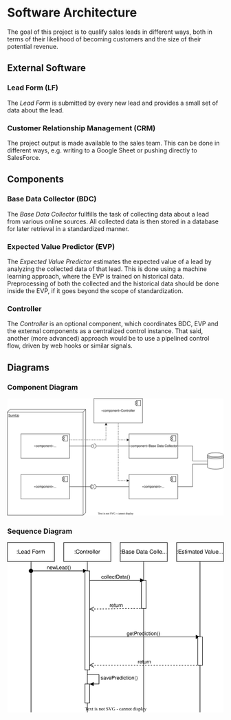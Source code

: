 # Software Architecture
The goal of this project is to qualify sales leads in different ways, both in terms of
their likelihood of becoming customers and the size of their potential revenue.


## External Software

### Lead Form (LF)
The _Lead Form_ is submitted by every new lead and provides a small set of data about the lead.

### Customer Relationship Management (CRM)
The project output is made available to the sales team.
This can be done in different ways, e.g. writing to a Google Sheet or pushing directly to SalesForce.


## Components

### Base Data Collector (BDC)
The _Base Data Collector_ fullfills the task of collecting data about a lead from various online sources.
All collected data is then stored in a database for later retrieval in a standardized manner.

### Expected Value Predictor (EVP)
The _Expected Value Predictor_ estimates the expected value of a lead by analyzing the collected data of that lead.
This is done using a machine learning approach, where the EVP is trained on historical data.
Preprocessing of both the collected and the historical data should be done inside the EVP,
if it goes beyond the scope of standardization.

### Controller
The _Controller_ is an optional component, which coordinates BDC, EVP and the external components as a centralized control instance.
That said, another (more advanced) approach would be to use a pipelined control flow, driven by web hooks or similar signals.


## Diagrams

### Component Diagram
![Component Diagram](Media/component-diagram.svg)

### Sequence Diagram
![Sequence Diagram](Media/sequence-diagram.svg)
